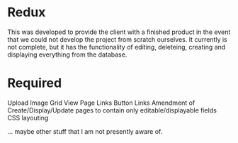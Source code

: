 Redux
=====
This was developed to provide the client with a finished product in the event that we could not develop the project from scratch ourselves. It currently is not complete, but it has the functionality of editing, deleteing, creating and displaying everything from the database.

Required
========
Upload Image
Grid View
Page Links
Button Links
Amendment of Create/Display/Update pages to contain only editable/displayable fields
CSS layouting

... maybe other stuff that I am not presently aware of.

